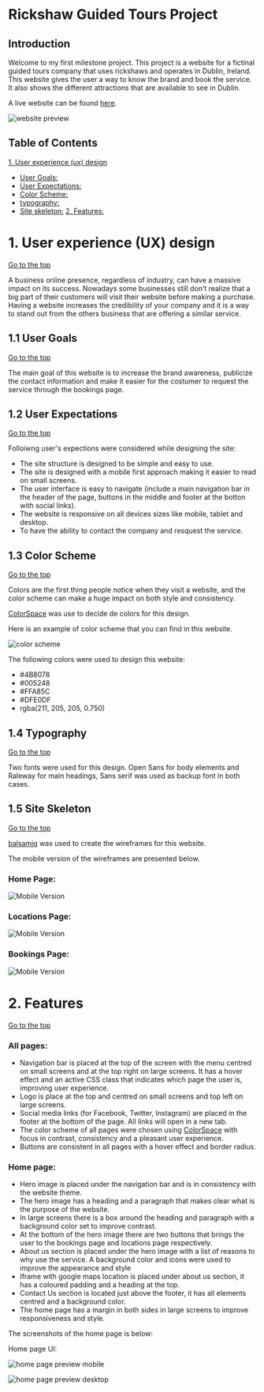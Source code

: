 
# Rickshaw Guided Tours Project

## Introduction 
Welcome to my first milestone project. This project is a website for a fictinal guided tours company that uses rickshaws and operates in Dublin, Ireland. This website gives the user a way to know the brand and book the service. It also shows the different attractions that are available to see in Dublin.

A live website can be found [here](https://marcellomuy.github.io/ci-milestone-p1/).

![website preview](assets/images/responsive-screenshot.png)

## Table of Contents
[1. User experience (ux) design](#ux)
  - [User Goals:](#user-goals)
  - [User Expectations:](#user-expectations)
  -	[Color Scheme:](#color-scheme)
  - [typography:](#typography)
  - [Site skeleton:](#site-skeleton)
[2. Features:](#featues)


<a name="ux"></a>
# 1. User experience (UX) design
[Go to the top](#table-of-contents)

A business online presence, regardless of industry, can have a massive impact on its success. Nowadays some businesses still don’t realize that a big part of their customers will visit their website before making a purchase. Having a website increases the credibility of your company and  it is a way to stand out from the others business that are offering a similar service. 

<a name="user-goals"></a>
## 1.1 User Goals
  [Go to the top](#table-of-contents)

The main goal of this website is to increase the brand awareness, publicize the contact information and make it easier for the costumer to request the service through the bookings page.

<a name="user-expectations"></a>
## 1.2 User Expectations
  [Go to the top](#table-of-contents)

Folloiwng user's expections were considered while designing the site:
* The site structure is designed to be simple and easy to use.
* The site is designed with a mobile first approach making it easier to read on small screens. 
* The user interface is easy to navigate (include a main navigation bar in the header of the page, buttons in the middle and footer at the botton with social links).
* The website is responsive on all devices sizes like mobile, tablet and desktop.
* To have the ability to contact the company and resquest the service.

<a name="color-scheme"></a>
## 1.3 Color Scheme
  [Go to the top](#table-of-contents)

  Colors are the first thing people notice when they visit a website, and the color scheme can make a huge impact on both style and consistency.
   
  [ColorSpace](https://mycolor.space/) was use to decide de colors for this design.

  Here is an example of color scheme that you can find in this website.

  ![color scheme](assets/images/color-scheme.png) 

  The following colors were used to design this website:
  * #4B8078 
  * #005248
  * #FFA85C
  * #DFE0DF
  * rgba(211, 205, 205, 0.750)
  
<a name="typography"></a>
## 1.4 Typography
  [Go to the top](#table-of-contents)

  Two fonts were used for this design. Open Sans for body elements and Raleway for main headings, Sans serif was used as backup font in both cases. 
    

<a name="wireframes"></a>
## 1.5 Site Skeleton
  [Go to the top](#table-of-contents)

[balsamiq](https://balsamiq.com/) was used to create the wireframes for this website. 

The mobile version of the wireframes are presented below.

<a name="Home-page"></a>
### Home Page:
![Mobile Version](./assets/images/wireframe-index.png)

<a name="Locations-page"></a>
### Locations Page:
![Mobile Version](./assets/images/wireframe-locations.png)

<a name="bookings-page"></a>
### Bookings Page:
![Mobile Version](./assets/images/wireframe-bookings.png)

<a name="features"></a>
# 2. Features
  [Go to the top](#table-of-contents)

### All pages:
- Navigation bar is placed at the top of the screen with the menu centred on small screens and at the top right on large screens. It has a hover effect and an active CSS class that indicates which page the user is, improving user experience.
- Logo is place at the top and centred on small screens and top left on large screens.
- Social media links (for Facebook, Twitter, Instagram) are placed in the footer at the bottom of the page. All links will open in a new tab.
- The color scheme of all pages were chosen using [ColorSpace](https://mycolor.space/) with focus in contrast, consistency and a pleasant user experience.
- Buttons are consistent in all pages with a hover effect and border radius.
### Home page:
- Hero image is placed under the navigation bar and is in consistency with the website theme.
- The hero image has a heading and a paragraph that makes clear what is the purpose of the website.
- In large screens there is a box around the heading and paragraph with a background color set to improve contrast.
- At the bottom of the hero image there are two buttons that brings the user to the bookings page and locations page respectively.
- About us section is placed under the hero image with a list of reasons to why use the service. A background color and icons were used to improve the appearance and style 
- Iframe with google maps location is placed under about us section, it has a coloured padding and a heading at the top.
- Contact Us section is located just above the footer, it has all elements centred and a background color.
- The home page has a margin in both sides in large screens to improve responsiveness and style.


The screenshots of the home page is below:

  Home page UI:
  
  ![home page preview mobile](./assets/images/home-preview-mobile.png)

  ![home page preview desktop](./assets/images/home-preview-desktop.png)







 
